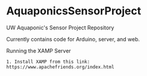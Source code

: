 AquaponicsSensorProject
=======================

UW Aquaponic's Sensor Project Repository

Currently contains code for Arduino, server, and web.

Running the XAMP Server

	1. Install XAMP from this link: https://www.apachefriends.org/index.html
